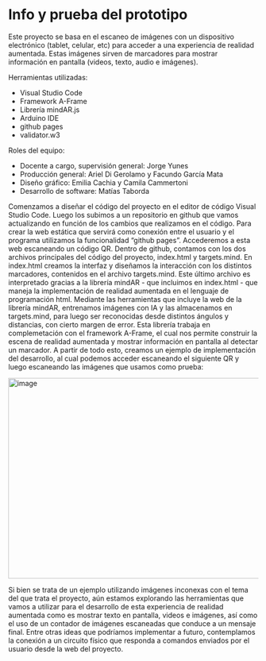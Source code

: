 # Info y prueba del prototipo

Este proyecto se basa en el escaneo de imágenes con un dispositivo electrónico (tablet, celular, etc) para acceder a una experiencia de realidad aumentada. Estas imágenes sirven de marcadores para mostrar información en pantalla (videos, texto, audio e imágenes). 

Herramientas utilizadas: 
* Visual Studio Code
* Framework A-Frame
* Librería mindAR.js
* Arduino IDE
* github pages
* validator.w3

Roles del equipo:
* Docente a cargo, supervisión general: Jorge Yunes
* Producción general: Ariel Di Gerolamo y Facundo García Mata
* Diseño gráfico: Emilia Cachia y Camila Cammertoni
* Desarrollo de software: Matías Taborda


Comenzamos a diseñar el código del proyecto en el editor de código Visual Studio Code. Luego los subimos a un repositorio en github que vamos actualizando en función de los cambios que realizamos en el código. Para crear la web estática que servirá como conexión entre el usuario y el programa utilizamos la funcionalidad “github pages”. Accederemos a esta web escaneando un código QR. 
Dentro de github, contamos con los dos archivos principales del código del proyecto, index.html y targets.mind. En index.html creamos la interfaz y diseñamos la interacción con los distintos marcadores, contenidos en el archivo targets.mind. Este último archivo es interpretado gracias a la librería mindAR - que incluimos en index.html - que maneja la implementación de realidad aumentada en el lenguaje de programación html. Mediante las herramientas que incluye la web de la librería mindAR, entrenamos imágenes con IA y las almacenamos en targets.mind, para luego ser reconocidas desde distintos ángulos y distancias, con cierto margen de error. Esta librería trabaja en complemetación con el framework A-Frame, el cual nos permite construir la escena de realidad aumentada y mostrar información en pantalla al detectar un marcador.
A partir de todo esto, creamos un ejemplo de implementación del desarrollo, al cual podemos acceder escaneando el siguiente QR y luego escaneando las imágenes que usamos como prueba:

<img width="651" height="404" alt="image" src="https://github.com/user-attachments/assets/68fedb11-50b9-4c70-a2d2-4728b2c4d3ec" />

Si bien se trata de un ejemplo utilizando imágenes inconexas con el tema del que trata el proyecto, aún estamos explorando las herramientas que vamos a utilizar para el desarrollo de esta experiencia de realidad aumentada como es mostrar texto en pantalla, videos e imágenes, así como el uso de un contador de imágenes escaneadas que conduce a un mensaje final.
Entre otras ideas que podríamos implementar a futuro, contemplamos la conexión a un circuito físico que responda a comandos enviados por el usuario desde la web del proyecto.
